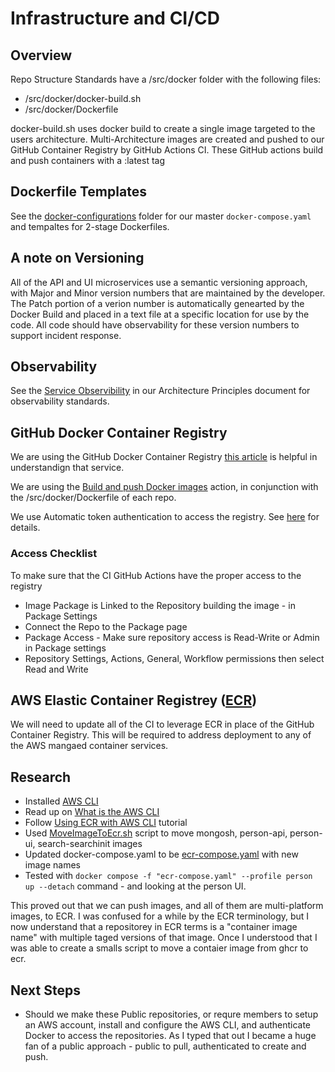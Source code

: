 # Infrastructure and CI/CD

## Overview

Repo Structure Standards have a /src/docker folder with the following files:

- /src/docker/docker-build.sh
- /src/docker/Dockerfile

docker-build.sh uses docker build to create a single image targeted to the users architecture. Multi-Architecture images are created and pushed to our GitHub Container Registry by GitHub Actions CI.
These GitHub actions build and push containers with a :latest tag

## Dockerfile Templates

See the [docker-configurations](../docker-configurations/README.md) folder for our master ``docker-compose.yaml`` and tempaltes for 2-stage Dockerfiles.

## A note on Versioning

All of the API and UI microservices use a semantic versioning approach, with Major and Minor version numbers that are maintained by the developer. The Patch portion of a verion number is automatically genearted by the Docker Build and placed in a text file at a specific location for use by the code. All code should have observability for these version numbers to support incident response.

## Observability

See the [Service Observibility](./PRINCIPLES.md#service-observability) in our Architecture Principles document for observability standards.

## GitHub Docker Container Registry

We are using the GitHub Docker Container Registry [this article](https://docs.github.com/en/packages/working-with-a-github-packages-registry/working-with-the-container-registry) is helpful in understandign that service.

We are using the [Build and push Docker images](https://github.com/marketplace/actions/build-and-push-docker-images) action, in conjunction with the /src/docker/Dockerfile of each repo.

We use Automatic token authentication to access the registry. See [here](https://docs.github.com/en/actions/security-guides/automatic-token-authentication#using-the-github_token-in-a-workflow) for details.

### Access Checklist

To make sure that the CI GitHub Actions have the proper access to the registry

- Image Package is Linked to the Repository building the image - in Package Settings
- Connect the Repo to the Package page
- Package Access - Make sure repository access is Read-Write or Admin in Package settings
- Repository Settings, Actions, General, Workflow permissions then select Read and Write

## AWS Elastic Container Registrey ([ECR](https://aws.amazon.com/ecr/))

We will need to update all of the CI to leverage ECR in place of the GitHub Container Registry. This will be required to address deployment to any of the AWS mangaed container services.

## Research

- Installed [AWS CLI](https://aws.amazon.com/cli/)
- Read up on [What is the AWS CLI](https://docs.aws.amazon.com/cli/latest/userguide/cli-chap-welcome.html)
- Follow [Using ECR with AWS CLI](https://docs.aws.amazon.com/AmazonECR/latest/userguide/getting-started-cli.html) tutorial
- Used [MoveImageToEcr.sh](./ecrMigration/MoveImageToEcr.sh) script to move mongosh, person-api, person-ui, search-searchinit images
- Updated docker-compose.yaml to be [ecr-compose.yaml](./ecrMigration/ecr-compose.yaml) with new image names
- Tested with ``docker compose -f "ecr-compose.yaml" --profile person up --detach`` command - and looking at the person UI.

This proved out that we can push images, and all of them are multi-platform images, to ECR. I was confused for a while by the ECR terminology, but I now understand that a repositorey in ECR terms is a "container image name" with multiple taged versions of that image. Once I understood that I was able to create a smalls script to move a contaier image from ghcr to ecr. 

## Next Steps

- Should we make these Public repositories, or requre members to setup an AWS account, install and configure the AWS CLI, and authenticate Docker to access the repositories. As I typed that out I became a huge fan of a public approach - public to pull, authenticated to create and push. 

